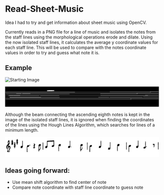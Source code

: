 # Read-Sheet-Music

Idea I had to try and get information about sheet music using OpenCV.

Currently reads in a PNG file for a line of music and isolates the notes from the staff lines using the morphological operations erode and
dilate. Using the now isolated staff lines, it calculates the average y coordinate values for each staff line. This will be used to compare
with the notes coordinate values in order to try and guess what note it is.

## Example ##
![Starting Image](https://github.com/jfreynolds/Read-Sheet-Music/blob/master/images/src.pngi)

![Isolated Staff Lines](https://github.com/jfreynolds/Read-Sheet-Music/blob/master/images/isolatedStaffLines.png)

Although the beam connecting the ascending eighth notes is kept in the image of the isolated staff
lines, it is ignored when finding the coordinates of the lines using the Hough Lines Algorithm,
which searches for lines of a minimum length.

![Isolated Notes](https://github.com/jfreynolds/Read-Sheet-Music/blob/master/images/isolatedNotes.png)

## Ideas going forward: ##
* Use mean shift algorithm to find center of note
* Compare note coordinate with staff line coordinate to guess note
